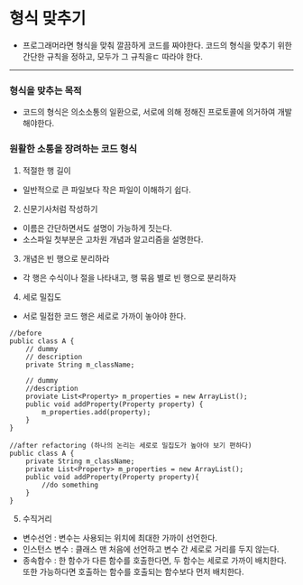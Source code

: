 # 형식 맞추기
- 프로그래머라면 형식을 맞춰 깔끔하게 코드를 짜야한다. 코드의 형식을 맞추기 위한 간단한 규칙을 정하고, 모두가 그 규칙을ㄷ 따라야 한다. 
---

### 형식을 맞추는 목적
- 코드의 형식은 의소소통의 일환으로, 서로에 의해 정해진 프로토콜에 의거하여 개발해야한다.

### 원활한 소통을 장려하는 코드 형식
1. 적절한 행 길이
- 일반적으로 큰 파일보다 작은 파일이 이해하기 쉽다.
2. 신문기사처럼 작성하기
- 이름은 간단하면서도 설명이 가능하게 짓는다. 
- 소스파일 첫부분은 고차원 개념과 알고리즘을 설명한다. 
3. 개념은 빈 행으로 분리하라
- 각 행은 수식이나 절을 나타내고, 행 묶음 별로 빈 행으로 분리하자
4. 세로 밀집도
- 서로 밀접한 코드 행은 세로로 가까이 놓아야 한다. 
```
//before
public class A {
    // dummy
    // description
    private String m_className;
    
    // dummy
    //description
    proviate List<Property> m_properties = new ArrayList();
    public void addProperty(Property property) {
        m_properties.add(property);
    }
}

//after refactoring (하나의 논리는 세로로 밀집도가 높아야 보기 편하다)
public class A {
    private String m_className;
    private List<Property> m_properties = new ArrayList();
    public void addProperty(Property property){
        //do something
    }
}
```

5. 수직거리
- 변수선언 : 변수는 사용되는 위치에 최대한 가까이 선언한다. 
- 인스턴스 변수 : 클래스 맨 처음에 선언하고 변수 간 세로로 거리를 두지 않는다. 
- 종속함수 : 한 함수가 다른 함수를 호출한다면, 두 함수는 세로로 가까이 배치한다. 또한 가능하다면 호출하는 함수를 호출되는 함수보다 먼저 배치한다. 